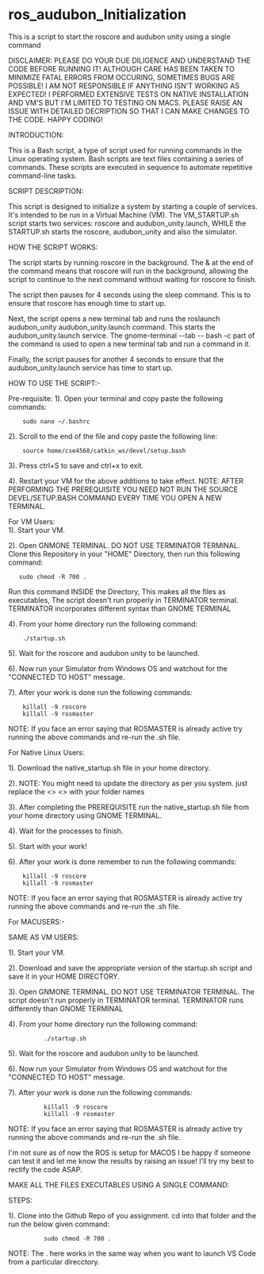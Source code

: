 # ros_audubon_Initialization
This is a script to start the roscore and audubon unity using a single command

DISCLAIMER: PLEASE DO YOUR DUE DILIGENCE AND UNDERSTAND THE CODE BEFORE RUNNING IT! ALTHOUGH CARE HAS BEEN TAKEN TO MINIMIZE FATAL ERRORS FROM OCCURING, SOMETIMES BUGS ARE POSSIBLE! I AM NOT RESPONSIBLE IF ANYTHING ISN'T WORKING AS EXPECTED! I PERFORMED EXTENSIVE TESTS ON NATIVE INSTALLATION AND VM'S BUT I'M LIMITED TO TESTING ON MACS. PLEASE RAISE AN ISSUE WITH DETAILED DECRIPTION SO THAT I CAN MAKE CHANGES TO THE CODE. HAPPY CODING!



INTRODUCTION:
  
  This is a Bash script, a type of script used for running commands in the Linux operating system. Bash scripts are text files containing a series of commands. These scripts are executed in sequence to automate repetitive command-line tasks.

SCRIPT DESCRIPTION:
  
  This script is designed to initialize a system by starting a couple of services. It's intended to be run in a Virtual Machine (VM). The VM_STARTUP.sh script starts two services: roscore and audubon_unity.launch, WHILE the STARTUP.sh starts the roscore, audubon_unity and also the simulator.

HOW THE SCRIPT WORKS:
  
  The script starts by running roscore in the background. The & at the end of the command means that roscore will run in the background, allowing the script to continue to the next command without waiting for roscore to finish.
    
  The script then pauses for 4 seconds using the sleep command. This is to ensure that roscore has enough time to start up.
    
  Next, the script opens a new terminal tab and runs the roslaunch audubon_unity audubon_unity.launch command. This starts the audubon_unity.launch service. The gnome-terminal --tab -- bash -c part of the command is used to open a new terminal tab and run a command in it.
    
  Finally, the script pauses for another 4 seconds to ensure that the audubon_unity.launch service has time to start up.

HOW TO USE THE SCRIPT:-
  
  Pre-requisite:
  1). Open your terminal and copy paste the following commands:
        
        sudo nano ~/.bashrc
    
  
  2). Scroll to the end of the file and copy paste the following line:
  
        source home/cse4568/catkin_ws/devel/setup.bash
  
  
  3). Press ctrl+S to save and ctrl+x to exit.
  
  4). Restart your VM for the above additions to take effect.
  NOTE: AFTER PERFORMING THE PREREQUISITE YOU NEED NOT RUN THE SOURCE DEVEL/SETUP.BASH COMMAND EVERY TIME YOU OPEN A NEW TERMINAL.


 For VM Users:    
  1). Start your VM.
  
  2). Open GNMONE TERMINAL. DO NOT USE TERMINATOR TERMINAL. Clone this Repository in your "HOME" Directory, then run this following command:

       sudo chmod -R 700 .

  Run this command INSIDE the Directory, This makes all the files as executables, The script doesn't run properly in TERMINATOR terminal. TERMINATOR incorporates different syntax than GNOME TERMINAL      
  
  4). From  your home directory run the following command:
  
        ./startup.sh
  
  5). Wait for the roscore and audubon unity to be launched.
  
  6). Now run your Simulator from Windows OS and watchout for the "CONNECTED TO HOST" message.
  
  7). After your work is done run the following commands:

        killall -9 roscore
        killall -9 rosmaster
  
  NOTE: If you face an error saying that ROSMASTER is already active try running the above commands and re-run the .sh file.


For Native Linux Users:
        
  1). Download the native_startup.sh file in your home directory.
  
  2). NOTE: You might need to update the directory as per you system. just replace the <> <> with your folder names
  
  3). After completing the PREREQUISITE run the native_startup.sh file from your home directory using GNOME TERMINAL.
  
  4). Wait for the processes to finish.
  
  5). Start with your work!
  
  6). After your work is done remember to run the following commands:
  
        killall -9 roscore
        killall -9 rosmaster
  NOTE: If you face an error saying that ROSMASTER is already active try running the above commands and re-run the .sh file.


For MACUSERS:-
  
SAME AS VM USERS:
 
  1). Start your VM.
  
  2). Download and save the appropriate version of the startup.sh script and save it in your HOME DIRECTORY.
  
  3). Open GNMONE TERMINAL. DO NOT USE TERMINATOR TERMINAL. The script doesn't run properly in TERMINATOR terminal. TERMINATOR runs differently than GNOME TERMINAL
  
  4). From  your home directory run the following command:

              ./startup.sh
              
  5). Wait for the roscore and audubon unity to be launched.
  
  6). Now run your Simulator from Windows OS and watchout for the "CONNECTED TO HOST" message.
  
  7). After your work is done run the following commands:
              
              killall -9 roscore
              killall -9 rosmaster
   NOTE: If you face an error saying that ROSMASTER is already active try running the above commands and re-run the .sh file.

I'm not sure as of now the ROS is setup for MACOS I be happy if someone can test it and let me know the results by raising an issue! I'll try my best to rectify the code ASAP.

MAKE ALL THE FILES EXECUTABLES USING A SINGLE COMMAND:

STEPS:
    
  1). Clone into the Github Repo of you assignment. cd into that folder and the run the below given command:
    
              sudo chmod -R 700 .

NOTE: The . here works in the same way when you want to launch VS Code from a particular direcctory.
 
